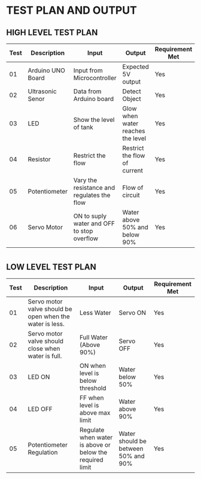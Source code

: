 # TEST PLAN AND OUTPUT

## HIGH LEVEL TEST PLAN

|Test |Description |Input |Output |Requirement Met|
|--|-------------|------|------|---|
|01|Arduino UNO Board|Input from Microcontroller|Expected 5V output|Yes|
|02|Ultrasonic Senor|Data from Arduino board|Detect Object|Yes|
|03|LED|Show the level of tank|Glow when water reaches the level|Yes|
|04|Resistor|Restrict the flow|Restrict the flow of current|Yes|
|05|Potentiometer|Vary the resistance and regulates the flow|Flow of circuit|Yes|
|06|Servo Motor|ON to suply water and OFF to stop overflow|Water above 50% and below 90%|Yes|

# 
## LOW LEVEL TEST PLAN
|Test |Description |Input |Output |Requirement Met|
|--|-------------|------|------|---|
|01|Servo motor valve should be open when the water is less.|Less Water|Servo ON|Yes|
|02|Servo motor valve should close when water is full.|Full Water (Above 90%)|Servo OFF|Yes|
|03|LED ON|ON when level is below threshold|Water below 50%|Yes|
|04|LED OFF|FF when level is above max limit|Water above 90%|Yes|
|05|Potentiometer Regulation|Regulate when water is above or below the required limit|Water should be between 50% and 90%|Yes|
